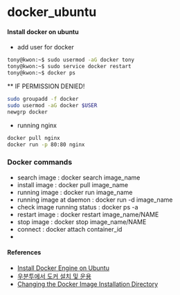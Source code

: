 # docker_ubuntu


#### Install docker on ubuntu

* add user for docker
```bash
tony@kwon:~$ sudo usermod -aG docker tony
tony@kwon:~$ sudo service docker restart
tony@kwon:~$ docker ps
```

** IF PERMISSION DENIED!
```bash
sudo groupadd -f docker
sudo usermod -aG docker $USER
newgrp docker
```

* running nginx
```bash
docker pull nginx
docker run -p 80:80 nginx
```

### Docker commands
* search image : docker search image_name
* install image : docker pull image_name
* running image : docker run image_name
* running image at daemon : docker run -d image_name
* check image running status : docker ps -a
* restart image : docker restart image_name/NAME
* stop image : docker stop image_name/NAME
* connect : docker attach container_id
* 

#### References
* [Install Docker Engine on Ubuntu](https://docs.docker.com/engine/install/ubuntu/)
* [우분투에서 도커 설치 및 운용](https://youtu.be/2FiIeVxOUvg)
* [Changing the Docker Image Installation Directory](https://www.baeldung.com/ops/docker-image-change-installation-directory)
